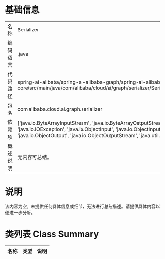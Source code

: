 # 基础信息

|      |      |
|------|------|
| 名称 | Serializer |
| 编码语言 | .java |
| 代码路径 | spring-ai-alibaba/spring-ai-alibaba-graph/spring-ai-alibaba-graph-core/src/main/java/com/alibaba/cloud/ai/graph/serializer/Serializer.java |
| 包名 | com.alibaba.cloud.ai.graph.serializer |
| 依赖项 | ['java.io.ByteArrayInputStream', 'java.io.ByteArrayOutputStream', 'java.io.IOException', 'java.io.ObjectInput', 'java.io.ObjectInputStream', 'java.io.ObjectOutput', 'java.io.ObjectOutputStream', 'java.util.Objects'] |
| 概述说明 | 无内容可总结。 |

# 说明

该内容为空，未提供任何具体信息或细节，无法进行总结描述。请提供具体内容以便进一步分析。

# 类列表 Class Summary

| 名称   | 类型  | 说明 |
|-------|------|-------------|




